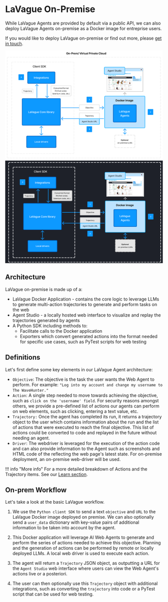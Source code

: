 # LaVague On-Premise

While LaVague Agents are provided by default via a public API, we can also deploy LaVague Agents on-premise as a Docker image for entreprise users.

If you would like to deploy LaVague on-premise or find out more, please [get in touch](https://www.lavague.ai/contact).

![LaVague on prem Workflow light](https://raw.githubusercontent.com/lavague-ai/LaVague/drafting-some-docs/docs/assets/architecture-on-prem.png#only-light)
![Trajectory on prem dark](https://raw.githubusercontent.com/lavague-ai/LaVague/drafting-some-docs/docs/assets/architecture-on-prem-dark.png#only-dark)

## Architecture

LaVague on-premise is made up of a:

- LaVague Docker Application - contains the core logic to leverage LLMs to generate multi-action trajectories to generate and perform tasks on the web
- Agent Studio - a locally hosted web interface to visualize and replay the trajectories generated by agents
- A Python SDK including methods to:
    - Facilitate calls to the Docker application
    - Exporters which convert generated actions into the format needed for specific use cases, such as PyTest scripts for web testing

## Definitions

Let's first define some key elements in our LaVague Agent architecture:

- `Objective`: The objective is the task the user wants the Web Agent to perform. For example: `"Log into my account and change my username to The WaveHunter."`
- `Action`: A single step needed to move towards achieving the objective, such as `click on the 'username' field`. For security reasons amongst others, we provide a pre-defined list of actions our agents can perform on web elements, such as clicking, entering a text value, etc.
- `Trajectory:` Once the agent has completed its run, it returns a trajectory object to the user which contains information about the run and the list of actions that were executed to reach the final objective. This list of actions could be converted to code and replayed in the future without needing an agent.
- `Driver`: The webdriver is leveraged for the execution of the action code and can also provide information to the Agent such as screenshots and HTML code of the reflecting the web page's latest state. For on-premise deployment, an on-premise web-driver will be used.

!!! info "More info"
    For a more detailed breakdown of Actions and the Trajectory items. See our [Learn section]().

## On-prem Workflow

Let's take a look at the basic LaVague workflow.

1. We use the `Python client SDK` to send a text `objective` and `URL` to the LaVague Docker image deployed on premise. We can also optionally send a `user_data` dictionary with key-value pairs of additional information to be taken into account by the agent.

2. This Docker application will leverage AI Web Agents to generate and perform the series of actions needed to achieve this objective. Planning and the generation of actions can be performed by remote or locally deployed LLMs. A local web driver is used to execute each action.

3. The agent will return a `Trajectory` JSON object, as outputting a URL for the `Agent Studio` web interface where users can view the Web Agent's actions live or a posteriori. 

4. The user can then optionally use this `Trajectory` object with additional integrations, such as converting the `trajectory` into code or a PyTest script that can be used for web testing.